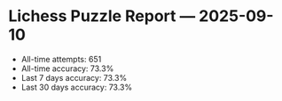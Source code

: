 # Lichess Puzzle Report — 2025-09-10
- All-time attempts: 651
- All-time accuracy: 73.3%
- Last 7 days accuracy: 73.3%
- Last 30 days accuracy: 73.3%
